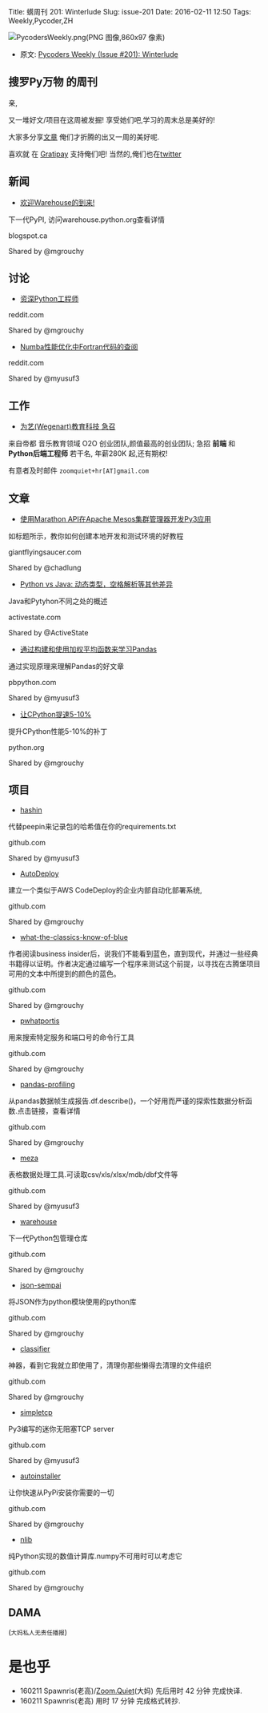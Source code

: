 Title: 蠎周刊 201: Winterlude
Slug: issue-201
Date: 2016-02-11 12:50
Tags: Weekly,Pycoder,ZH


![PycodersWeekly.png(PNG 图像,860x97 像素)](http://zoomq.qiniucdn.com/logos/PycodersWeekly.png?imageView2/2/w/360)



- 原文: [Pycoders Weekly (Issue #201): Winterlude](http://us4.campaign-archive2.com/?u=9735795484d2e4c204da82a29&id=29180abb3b)



## 搜罗Py万物 的周刊

亲,


又一堆好文/项目在这周被发掘!
享受她们吧,学习的周末总是美好的!

大家多分享[文章](http://pycoders.com/submissions/)
俺们才折腾的出又一周的美好呢.

喜欢就
在 [Gratipay](https://www.gratipay.com/PycodersWeekly)
支持俺们吧!
当然的,俺们也在[twitter](http://www.twitter.com/pycoders)


## 新闻

- [欢迎Warehouse的到来!](http://pyfound.blogspot.ca/2016/01/welcome-to-warehouse.html)

下一代PyPI, 访问warehouse.python.org查看详情

blogspot.ca

Shared by @mgrouchy



## 讨论

- [资深Python工程师](https://www.reddit.com/r/Python/comments/433sr5/journeyman_python_programmer/) 

reddit.com

Shared by @mgrouchy
 

- [Numba性能优化中Fortran代码的查阅](https://www.reddit.com/r/Python/comments/431tsm/numba_applied_to_high_intensity_computations_a/) 

reddit.com

Shared by @myusuf3
 

## 工作

- [为艺(Wegenart)教育科技 急召](https://github.com/ZoomQuiet/zoomquiet/wiki/Hr4Wegenart)

来自帝都 音乐教育领域 O2O 创业团队,颜值最高的创业团队;
急招 **前端** 和 **Python后端工程师** 若干名, 年薪280K 起,还有期权!

有意者及时邮件 `zoomquiet+hr[AT]gmail.com`


## 文章

- [使用Marathon API在Apache Mesos集群管理器开发Py3应用](http://www.giantflyingsaucer.com/blog/?p=5813)

如标题所示，教你如何创建本地开发和测试环境的好教程

giantflyingsaucer.com

Shared by @chadlung
 
- [Python vs Java: 动态类型，空格解析等其他差异](http://www.activestate.com/blog/2016/01/python-vs-java-duck-typing-parsing-whitespace-and-other-cool-differences)

Java和Pytyhon不同之处的概述

activestate.com

Shared by @ActiveState
 
- [通过构建和使用加权平均函数来学习Pandas](http://pbpython.com/weighted-average.html)

通过实现原理来理解Pandas的好文章

pbpython.com

Shared by @myusuf3
 
- [让CPython提速5-10%](https://mail.python.org/pipermail/python-dev/2016-January/142945.html)

提升CPython性能5-10%的补丁

python.org

Shared by @mgrouchy


 
## 项目

- [hashin](https://github.com/peterbe/hashin)

代替peepin来记录包的哈希值在你的requirements.txt

github.com

Shared by @myusuf3
 

- [AutoDeploy](https://github.com/mkalioby/AutoDeploy)

建立一个类似于AWS CodeDeploy的企业内部自动化部署系统,

github.com

Shared by @mgrouchy
 

- [what-the-classics-know-of-blue](https://github.com/emdaniels/what-the-classics-know-of-blue)

作者阅读business insider后，说我们不能看到蓝色，直到现代，并通过一些经典书籍得以证明。作者决定通过编写一个程序来测试这个前提，以寻找在古腾堡项目可用的文本中所提到的颜色的蓝色。

github.com

Shared by @mgrouchy
 

- [pwhatportis](https://github.com/ncrocfer/whatportis)

用来搜索特定服务和端口号的命令行工具

github.com

Shared by @mgrouchy
 

- [pandas-profiling](https://github.com/JosPolfliet/pandas-profiling)

从pandas数据帧生成报告.df.describe()，一个好用而严谨的探索性数据分析函数.点击链接，查看详情

github.com

Shared by @mgrouchy
 

- [meza](https://github.com/reubano/meza)

表格数据处理工具.可读取csv/xls/xlsx/mdb/dbf文件等 

github.com

Shared by @myusuf3
 

- [warehouse](https://github.com/pypa/warehouse)

下一代Python包管理仓库

github.com

Shared by @mgrouchy
 

- [json-sempai](https://github.com/kragniz/json-sempai)

将JSON作为python模块使用的python库

github.com

Shared by @mgrouchy
 

- [classifier](https://github.com/bhrigu123/classifier)

神器，看到它我就立即使用了，清理你那些懒得去清理的文件组织

github.com

Shared by @mgrouchy
 

- [simpletcp](https://github.com/gragas/simpletcp)

Py3编写的迷你无阻塞TCP server

github.com

Shared by @myusuf3
 

- [autoinstaller](https://github.com/mdipierro/autoinstaller)

让你快速从PyPi安装你需要的一切

github.com

Shared by @mgrouchy
 

- [nlib](https://github.com/mdipierro/nlib)

纯Python实现的数值计算库.numpy不可用时可以考虑它 

github.com

Shared by @mgrouchy

## DAMA
(`大妈私人无责任播报`)

# 是也乎

- 160211 Spawnris(老高)/[Zoom.Quiet](http://zoomquiet.io/)(大妈) 先后用时 42 分钟 完成快译.
- 160211 Spawnris(老高) 用时 17 分钟 完成格式转抄.

